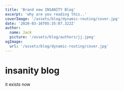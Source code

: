 ```yaml
---
title: 'Brand new INSANITY Blog'
excerpt: 'why are you reading this..'
coverImage: '/assets/blog/dynamic-routing/cover.jpg'
date: '2020-03-16T05:35:07.322Z'
author:
  name: Jack
  picture: '/assets/blog/authors/jj.jpeg'
ogImage:
  url: '/assets/blog/dynamic-routing/cover.jpg'
---
```

# insanity blog
it exists now

